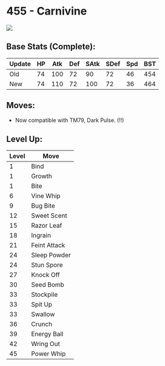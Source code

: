 # 455 - Carnivine
![][455]

## Base Stats (Complete):

Update | HP | Atk | Def | SAtk | SDef | Spd | BST
---    | ---| --- | --- | ---  | ---  | --- | ---
Old    | 74 |  100 |  72 |  90  |  72  |  46  |  454
New    | 74 |  110 |  72 |  100  |  72  |  36  |  464

## Moves:

 - Now compatible with TM79, Dark Pulse. (!!)

## Level Up:

Level | Move
---   | ---
  1   | Bind
  1   | Growth
  1   | Bite
  6   | Vine Whip
  9   | Bug Bite
 12   | Sweet Scent
 15   | Razor Leaf
 18   | Ingrain
 21   | Feint Attack
 24   | Sleep Powder
 24   | Stun Spore
 27   | Knock Off
 30   | Seed Bomb
 33   | Stockpile
 33   | Spit Up
 33   | Swallow
 36   | Crunch
 39   | Energy Ball
 42   | Wring Out
 45   | Power Whip



[455]: /img/pokemon/455.png
